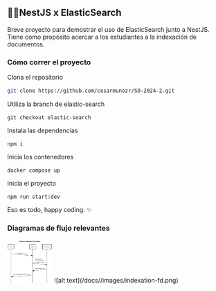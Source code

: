 
## 🦁🔎NestJS x ElasticSearch

Breve proyecto para demostrar el uso de ElasticSearch junto a NestJS. Tiene como propósito acercar a los estudiantes a la indexación de documentos.

### Cómo correr el proyecto

Clona el repositorio

```bash
git clone https://github.com/cesarmunozr/SD-2024-2.git
```

Utiliza la branch de elastic-search
```
git checkout elastic-search
```

Instala las dependencias
```
npm i 
```

Inicia los contenedores
```
docker compose up
```

Inicia el proyecto
```
npm run start:dev
```

Eso es todo, happy coding. ✨ 

### Diagramas de flujo relevantes
<img src='/docs/images/indexation-fd.png' height='100'/>
![alt text](/docs//images/indexation-fd.png)
